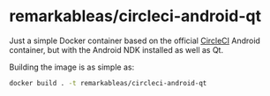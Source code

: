 # remarkableas/circleci-android-qt

Just a simple Docker container based on the official [CircleCI](https://circleci.com/) Android container, but with the Android NDK installed as well as Qt.

Building the image is as simple as:

```sh
docker build . -t remarkableas/circleci-android-qt
```
